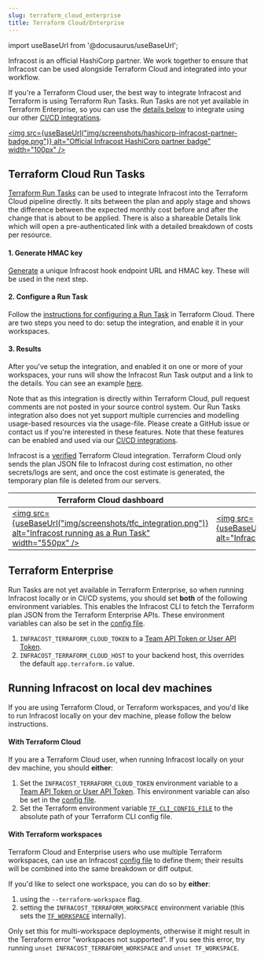 ```yaml
---
slug: terraform_cloud_enterprise
title: Terraform Cloud/Enterprise
---
```


import useBaseUrl from '@docusaurus/useBaseUrl';

Infracost is an official HashiCorp partner. We work together to ensure that Infracost can be used alongside Terraform Cloud and integrated into your workflow.

If you're a Terraform Cloud user, the best way to integrate Infracost and Terraform is using Terraform Run Tasks. Run Tasks are not yet available in Terraform Enterprise, so you can use the [details below](#terraform-enterprise-users) to integrate using our other [CI/CD integrations](/docs/integrations/cicd/).

[<img src={useBaseUrl("img/screenshots/hashicorp-infracost-partner-badge.png")} alt="Official Infracost HashiCorp partner badge" width="100px" />](https://www.hashicorp.com/partners/tech/infracost)

## Terraform Cloud Run Tasks

[Terraform Run Tasks](https://www.infracost.io/blog/terraform-runtasks-what-why-how/) can be used to integrate Infracost into the Terraform Cloud pipeline directly. It sits between the plan and apply stage and shows the difference between the expected monthly cost before and after the change that is about to be applied. There is also a shareable Details link which will open a pre-authenticated link with a detailed breakdown of costs per resource.

#### 1. Generate HMAC key
[Generate](https://dashboard.infracost.io/tfc-sign-up) a unique Infracost hook endpoint URL and HMAC key. These will be used in the next step.

#### 2. Configure a Run Task
Follow the [instructions for configuring a Run Task](https://www.terraform.io/docs/cloud/workspaces/run-tasks.html#configuring-a-run-task) in Terraform Cloud. There are two steps you need to do: setup the integration, and enable it in your workspaces.

#### 3. Results
After you've setup the integration, and enabled it on one or more of your workspaces, your runs will show the Infracost Run Task output and a link to the details. You can see an example [here](https://dashboard.infracost.io/results/285db4b2-1467-41c0-a162-382ae7f87e89?token=932c8505d6cd3dd7c3cba4d45188eeec9988976ae0d366ccc5ae813ed1b4fc395dfba94d14d54babef943c23042787f66076f04a29a37dced8d0ae963e5cefd5).

Note that as this integration is directly within Terraform Cloud, pull request comments are not posted in your source control system. Our Run Tasks integration also does not yet support multiple currencies and modelling usage-based resources via the usage-file. Please create a GitHub issue or contact us if you're interested in these features. Note that these features can be enabled and used via our [CI/CD integrations](/docs/integrations/cicd/).

Infracost is a [verified](https://www.hashicorp.com/partners/tech/infracost) Terraform Cloud integration. Terraform Cloud only sends the plan JSON file to Infracost during cost estimation, no other secrets/logs are sent, and once the cost estimate is generated, the temporary plan file is deleted from our servers.

| Terraform Cloud dashboard | Details link |
|--------------|-----------|
[<img src={useBaseUrl("img/screenshots/tfc_integration.png")} alt="Infracost running as a Run Task" width="550px" />](/img/screenshots/tfc_integration.png) | [<img src={useBaseUrl("img/screenshots/infracost_dashboard.png")} alt="Infracost details link" width="550px" />](/img/screenshots/infracost_dashboard.png)

## Terraform Enterprise

Run Tasks are not yet available in Terraform Enterprise, so when running Infracost locally or in CI/CD systems, you should set **both** of the following environment variables. This enables the Infracost CLI to fetch the Terraform plan JSON from the Terraform Enterprise APIs. These environment variables can also be set in the [config file](/docs/features/config_file).
1. `INFRACOST_TERRAFORM_CLOUD_TOKEN` to a [Team API Token or User API Token](https://www.terraform.io/docs/cloud/users-teams-organizations/api-tokens.html).
2. `INFRACOST_TERRAFORM_CLOUD_HOST` to your backend host, this overrides the default `app.terraform.io` value.

## Running Infracost on local dev machines
If you are using Terraform Cloud, or Terraform workspaces, and you'd like to run Infracost locally on your dev machine, please follow the below instructions.

#### With Terraform Cloud
If you are a Terraform Cloud user, when running Infracost locally on your dev machine, you should **either**:
1. Set the `INFRACOST_TERRAFORM_CLOUD_TOKEN` environment variable to a [Team API Token or User API Token](https://www.terraform.io/docs/cloud/users-teams-organizations/api-tokens.html). This environment variable can also be set in the [config file](/docs/features/config_file).
2. Set the Terraform environment variable [`TF_CLI_CONFIG_FILE`](https://www.terraform.io/docs/commands/environment-variables.html#tf_cli_config_file) to the absolute path of your Terraform CLI config file.

#### With Terraform workspaces

Terraform Cloud and Enterprise users who use multiple Terraform workspaces, can use an Infracost [config file](/docs/features/config_file) to define them; their results will be combined into the same breakdown or diff output.

If you'd like to select one workspace, you can do so by **either**:
1. using the `--terraform-workspace` flag.
2. setting the `INFRACOST_TERRAFORM_WORKSPACE` environment variable (this sets the [`TF_WORKSPACE`](https://www.terraform.io/docs/cli/config/environment-variables.html#tf_workspace) internally).

Only set this for multi-workspace deployments, otherwise it might result in the Terraform error "workspaces not supported". If you see this error, try running `unset INFRACOST_TERRAFORM_WORKSPACE` and `unset TF_WORKSPACE`.
